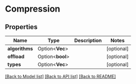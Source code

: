 # Compression

## Properties

Name | Type | Description | Notes
------------ | ------------- | ------------- | -------------
**algorithms** | Option<**Vec<String>**> |  | [optional]
**offload** | Option<**bool**> |  | [optional]
**types** | Option<**Vec<String>**> |  | [optional]

[[Back to Model list]](../README.md#documentation-for-models) [[Back to API list]](../README.md#documentation-for-api-endpoints) [[Back to README]](../README.md)


